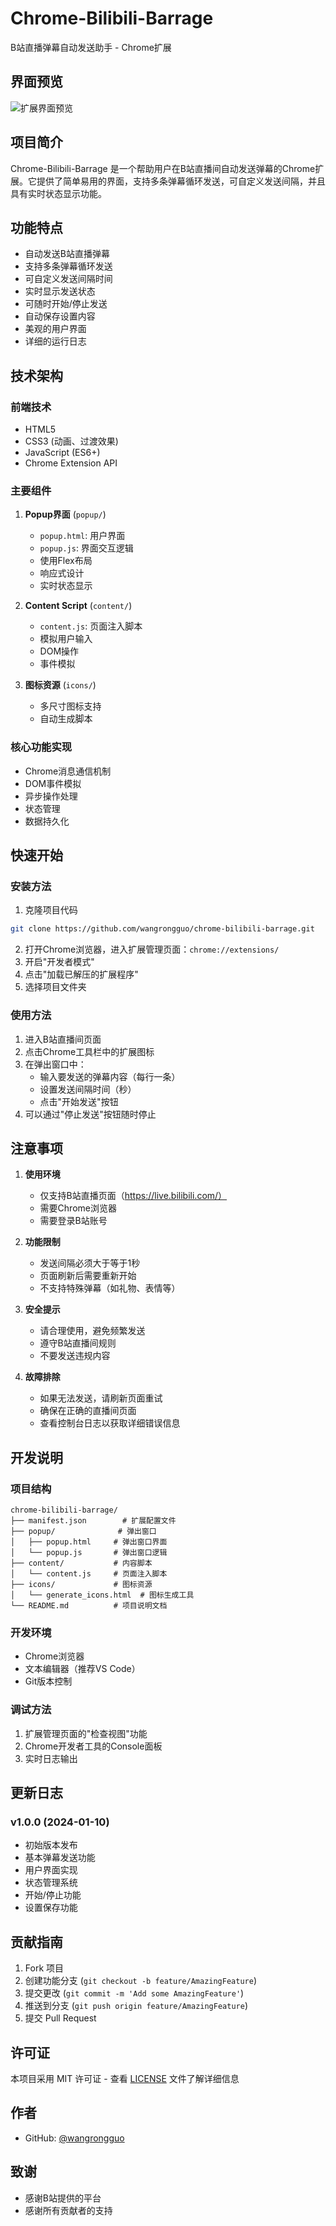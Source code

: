 # Chrome-Bilibili-Barrage

B站直播弹幕自动发送助手 - Chrome扩展

## 界面预览

![扩展界面预览](icons/home.PNG)

## 项目简介

Chrome-Bilibili-Barrage 是一个帮助用户在B站直播间自动发送弹幕的Chrome扩展。它提供了简单易用的界面，支持多条弹幕循环发送，可自定义发送间隔，并且具有实时状态显示功能。

## 功能特点

- 自动发送B站直播弹幕
- 支持多条弹幕循环发送
- 可自定义发送间隔时间
- 实时显示发送状态
- 可随时开始/停止发送
- 自动保存设置内容
- 美观的用户界面
- 详细的运行日志

## 技术架构

### 前端技术
- HTML5
- CSS3 (动画、过渡效果)
- JavaScript (ES6+)
- Chrome Extension API

### 主要组件
1. **Popup界面** (`popup/`)
   - `popup.html`: 用户界面
   - `popup.js`: 界面交互逻辑
   - 使用Flex布局
   - 响应式设计
   - 实时状态显示

2. **Content Script** (`content/`)
   - `content.js`: 页面注入脚本
   - 模拟用户输入
   - DOM操作
   - 事件模拟

3. **图标资源** (`icons/`)
   - 多尺寸图标支持
   - 自动生成脚本

### 核心功能实现
- Chrome消息通信机制
- DOM事件模拟
- 异步操作处理
- 状态管理
- 数据持久化

## 快速开始

### 安装方法

1. 克隆项目代码
```bash
git clone https://github.com/wangrongguo/chrome-bilibili-barrage.git
```

2. 打开Chrome浏览器，进入扩展管理页面：`chrome://extensions/`
3. 开启"开发者模式"
4. 点击"加载已解压的扩展程序"
5. 选择项目文件夹

### 使用方法

1. 进入B站直播间页面
2. 点击Chrome工具栏中的扩展图标
3. 在弹出窗口中：
   - 输入要发送的弹幕内容（每行一条）
   - 设置发送间隔时间（秒）
   - 点击"开始发送"按钮
4. 可以通过"停止发送"按钮随时停止

## 注意事项

1. **使用环境**
   - 仅支持B站直播页面（https://live.bilibili.com/）
   - 需要Chrome浏览器
   - 需要登录B站账号

2. **功能限制**
   - 发送间隔必须大于等于1秒
   - 页面刷新后需要重新开始
   - 不支持特殊弹幕（如礼物、表情等）

3. **安全提示**
   - 请合理使用，避免频繁发送
   - 遵守B站直播间规则
   - 不要发送违规内容

4. **故障排除**
   - 如果无法发送，请刷新页面重试
   - 确保在正确的直播间页面
   - 查看控制台日志以获取详细错误信息

## 开发说明

### 项目结构
```
chrome-bilibili-barrage/
├── manifest.json        # 扩展配置文件
├── popup/              # 弹出窗口
│   ├── popup.html     # 弹出窗口界面
│   └── popup.js       # 弹出窗口逻辑
├── content/           # 内容脚本
│   └── content.js     # 页面注入脚本
├── icons/             # 图标资源
│   └── generate_icons.html  # 图标生成工具
└── README.md          # 项目说明文档
```

### 开发环境
- Chrome浏览器
- 文本编辑器（推荐VS Code）
- Git版本控制

### 调试方法
1. 扩展管理页面的"检查视图"功能
2. Chrome开发者工具的Console面板
3. 实时日志输出

## 更新日志

### v1.0.0 (2024-01-10)
- 初始版本发布
- 基本弹幕发送功能
- 用户界面实现
- 状态管理系统
- 开始/停止功能
- 设置保存功能

## 贡献指南

1. Fork 项目
2. 创建功能分支 (`git checkout -b feature/AmazingFeature`)
3. 提交更改 (`git commit -m 'Add some AmazingFeature'`)
4. 推送到分支 (`git push origin feature/AmazingFeature`)
5. 提交 Pull Request

## 许可证

本项目采用 MIT 许可证 - 查看 [LICENSE](LICENSE) 文件了解详细信息

## 作者

- GitHub: [@wangrongguo](https://github.com/wangrongguo)

## 致谢

- 感谢B站提供的平台
- 感谢所有贡献者的支持